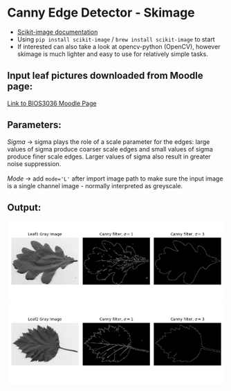 # Canny Edge Detector - Skimage
 - [Scikit-image documentation](https://scikit-image.org/docs/stable/)
 - Using `pip install scikit-image` / `brew install scikit-image` to start
 - If interested can also take a look at opencv-python (OpenCV), however skimage is much lighter and easy to use for relatively simple tasks.
## Input leaf pictures downloaded from Moodle page:
[Link to BIOS3036 Moodle Page](https://moodle.nottingham.ac.uk/mod/resource/view.php?id=7625549)
## Parameters:
*Sigma* -> sigma plays the role of a scale parameter for the edges: large values of sigma produce coarser scale edges and small values of sigma produce finer scale edges. Larger values of sigma also result in greater noise suppression.\
\
*Mode* -> add `mode='L'` after import image path to make sure the input image is a single channel image - normally interpreted as greyscale.
## Output: 
![Leaf1](https://github.com/Haru-Tachibana/Canny-Edge-Detector---Skimage/blob/main/Output%20figures/leaf1-Canny_Edge_detection.png)
![Leaf2](https://github.com/Haru-Tachibana/Canny-Edge-Detector---Skimage/blob/main/Output%20figures/leaf2-Canny_Edge_detection.png)
